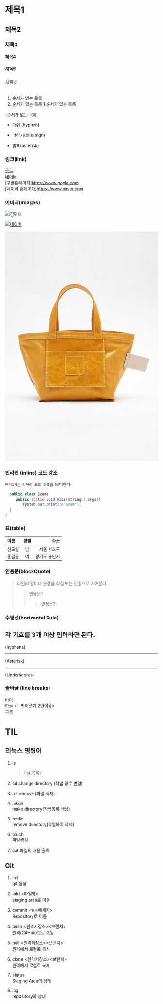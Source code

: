 # 제목1

## 제목2

### 제목3

#### 제목4

##### 제목5

###### 제목 6

1. 순서가 있는 목록
2. 순서가 있는 목록 1.순서가 있는 목록

-순서가 없는 목록

- 대쉬 (hyphen)

* 더하기(plus sign)

- 별표(asterisk)

### 링크(link)

[구글](https://www.gogle.com)  
[네이버](https://www.naver.com)  
[구글홈페이지]<https://www.gogle.com>  
[네이버 홈페이지]<https://www.naver.com>

### 이미지(images)

![김민재](https://search.pstatic.net/common?type=b&size=216&quality=100&direct=true&src=http%3A%2F%2Fsstatic.naver.net%2Fpeople%2F1%2F202206281819545621.png)

[![네이버](https://search.pstatic.net/common/?src=http%3A%2F%2Fimgnews.naver.net%2Fimage%2F5097%2F2019%2F07%2F25%2F368292_267336_3425_20190725113616536.jpg&type=l340_165)](https://www.naver.com)

![가방](./asset/bag.jpg)

### 인라인 (inline) 코드 강조
`백티1개`는 `인라인 코드 강조`를 의미한다

```java
  public class Exam{
     public static void main(string[] args){
        system.out.println("exam");
  }
}
```

### 표(table)
|이름|성별|주소|
|:---|:---:|---:|
|신도일|남|서울 서초구|
|홍길동|여|경기도 용인시|

### 인용문(blockQuote)
> 타인의 말이나 문장을 직접 또는 간접으로 가져온다.
>> 인용문1
>>> 인용문2


### 수평선(horizental Rule)
각 기호를 3개 이상 입력하면 된다.
---
(hyphens)
***
(Asterisk)
___
(Underscores)

### 줄바꿈 (line breaks) 
바다<br>
하늘   <--띄어쓰기 2번이상>  
구름   


# TIL

## 리눅스 명령어

1. ls

   > list(목록)

2. cd
   change directory (작업 경로 변경)

3. rm
   remove (파일 삭제)

4. mkdir  
   make directory(작업목록 생성)

5. rmdir  
   remove directory(작업목록 삭제)

6. touch  
   파일생성

7. cat
   파일의 내용 출력

## Git

1. init  
   git 생성
2. add <파일명>  
   staging area로 이동
3. commit -m <메세지>  
   Repository로 이동
4. push <원격저장소><브랜치>  
   원격(GitHub)으로 이동
5. pull <원격저장소><브랜치>  
   원격에서 로컬로 복사
6. clone <원격저장소><브랜치>  
   원격에서 로컬로 복제

7. status  
   Staging Area의 상태
8. log  
   repository의 상태
